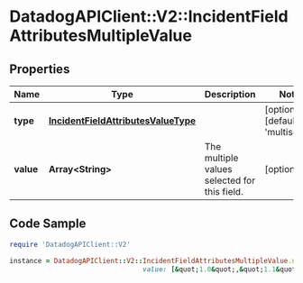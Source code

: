 # DatadogAPIClient::V2::IncidentFieldAttributesMultipleValue

## Properties

Name | Type | Description | Notes
------------ | ------------- | ------------- | -------------
**type** | [**IncidentFieldAttributesValueType**](IncidentFieldAttributesValueType.md) |  | [optional] [default to &#39;multiselect&#39;]
**value** | **Array&lt;String&gt;** | The multiple values selected for this field. | [optional] 

## Code Sample

```ruby
require 'DatadogAPIClient::V2'

instance = DatadogAPIClient::V2::IncidentFieldAttributesMultipleValue.new(type: null,
                                 value: [&quot;1.0&quot;,&quot;1.1&quot;])
```


